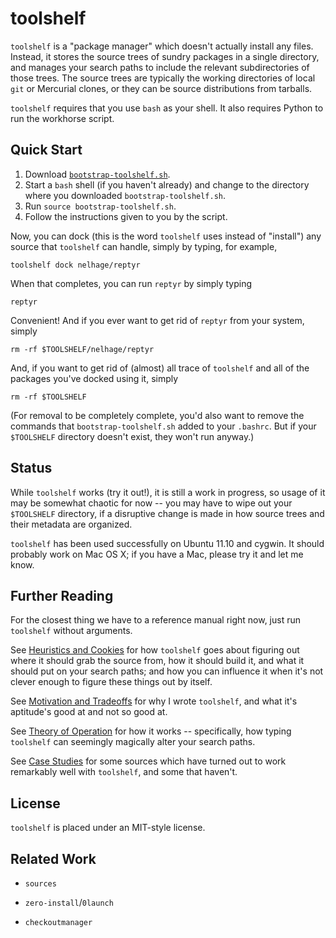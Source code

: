 toolshelf
=========

`toolshelf` is a "package manager" which doesn't actually install any files.
Instead, it stores the source trees of sundry packages in a single directory,
and manages your search paths to include the relevant subdirectories of those
trees.  The source trees are typically the working directories of local `git`
or Mercurial clones, or they can be source distributions from tarballs.

`toolshelf` requires that you use `bash` as your shell.  It also requires
Python to run the workhorse script.

Quick Start
-----------

1. Download [`bootstrap-toolshelf.sh`][].
2. Start a `bash` shell (if you haven't already) and change to the directory
   where you downloaded `bootstrap-toolshelf.sh`.
3. Run `source bootstrap-toolshelf.sh`.
4. Follow the instructions given to you by the script.

[`bootstrap-toolshelf.sh`]: https://raw.github.com/catseye/toolshelf/master/bootstrap-toolshelf.sh

Now, you can dock (this is the word `toolshelf` uses instead of "install")
any source that `toolshelf` can handle, simply by typing, for example,

    toolshelf dock nelhage/reptyr

When that completes, you can run `reptyr` by simply typing

    reptyr

Convenient!  And if you ever want to get rid of `reptyr` from your system, simply

    rm -rf $TOOLSHELF/nelhage/reptyr

And, if you want to get rid of (almost) all trace of `toolshelf` and all of
the packages you've docked using it, simply

    rm -rf $TOOLSHELF

(For removal to be completely complete, you'd also want to remove the commands
that `bootstrap-toolshelf.sh` added to your `.bashrc`.  But if your `$TOOLSHELF`
directory doesn't exist, they won't run anyway.)

Status
------

While `toolshelf` works (try it out!), it is still a work in progress, so usage
of it may be somewhat chaotic for now -- you may have to wipe out your
`$TOOLSHELF` directory, if a disruptive change is made in how source trees and
their metadata are organized.

`toolshelf` has been used successfully on Ubuntu 11.10 and cygwin.  It should
probably work on Mac OS X; if you have a Mac, please try it and let me know.

Further Reading
---------------

For the closest thing we have to a reference manual right now, just run
`toolshelf` without arguments.

See [Heuristics and Cookies][] for how `toolshelf` goes about figuring out
where it should grab the source from, how it should build it, and what it
should put on your search paths; and how you can influence it when it's not
clever enough to figure these things out by itself.

See [Motivation and Tradeoffs][] for why I wrote `toolshelf`, and what it's
aptitude's good at and not so good at.

See [Theory of Operation][] for how it works -- specifically, how typing
`toolshelf` can seemingly magically alter your search paths.

See [Case Studies][] for some sources which have turned out to work remarkably
well with `toolshelf`, and some that haven't.

[Heuristics and Cookies]: https://github.com/catseye/toolshelf/blob/master/doc/Heuristics_and_Cookies.markdown
[Motivation and Tradeoffs]: https://github.com/catseye/toolshelf/blob/master/doc/Motivation_and_Tradeoffs.markdown
[Theory of Operation]: https://github.com/catseye/toolshelf/blob/master/doc/Theory_of_Operation.markdown
[Case Studies]: https://github.com/catseye/toolshelf/blob/master/doc/Case_Studies.markdown

License
-------

`toolshelf` is placed under an MIT-style license.

Related Work
------------

* `sources`

* `zero-install`/`0launch`

* `checkoutmanager`

